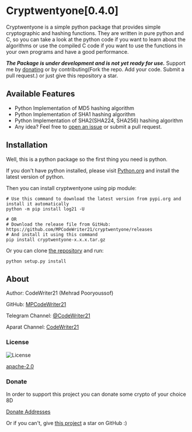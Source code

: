 Cryptwentyone\[0.4.0\]
=============

Cryptwentyone is a simple python package that provides simple cryptographic and hashing functions. They are written in
pure python and C, so you can take a look at the python code if you want to learn about the algorithms or use the
compiled C code if you want to use the functions in your own programs and have a good performance.

**_The Package is under development and is not yet ready for use._** Support me
by [donating](https://github.com/MPCodeWriter21/cryptwentyone/blob/master/DONATE.md) or by contributing(Fork the repo.
Add your code. Submit a pull request.) or just give this repository a star.

Available Features
------------------

+ Python Implementation of MD5 hashing algorithm
+ Python Implementation of SHA1 hashing algorithm
+ Python Implementation of SHA2(SHA224, SHA256) hashing algorithm
+ Any idea? Feel free to [open an issue](https://github.com/MPCodeWriter21/cryptwentyone/issues) or submit a pull
  request.

Installation
------------

Well, this is a python package so the first thing you need is python.

If you don't have python installed, please visit [Python.org](https://python.org) and install the latest version of
python.

Then you can install cryptwentyone using pip module:

```shell
# Use this command to download the latest version from pypi.org and install it automatically
python -m pip install log21 -U

# OR
# Download the release file from GitHub: https://github.com/MPCodeWriter21/cryptwentyone/releases
# And install it using this command
pip install cryptwentyone-x.x.x.tar.gz
```

Or you can clone [the repository](https://github.com/MPCodeWriter21/cryptwentyone) and run:

```shell
python setup.py install
```

About
-----
Author: CodeWriter21 (Mehrad Pooryoussof)

GitHub: [MPCodeWriter21](https://github.com/MPCodeWriter21)

Telegram Channel: [@CodeWriter21](https://t.me/CodeWriter21)

Aparat Channel: [CodeWriter21](https://www.aparat.com/CodeWriter21)

### License

![License](https://img.shields.io/github/license/MPCodeWriter21/cryptwentyone)

[apache-2.0](http://www.apache.org/licenses/LICENSE-2.0)

### Donate

In order to support this project you can donate some crypto of your choice 8D

[Donate Addresses](https://github.com/MPCodeWriter21/cryptwentyone/blob/master/DONATE.md)

Or if you can't, give [this project](https://github.com/MPCodeWriter21/cryptwentyone) a star on GitHub :)
